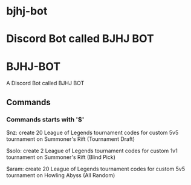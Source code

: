 # bjhj-bot
Discord Bot called BJHJ BOT
=======
# BJHJ-BOT
A Discord Bot called BJHJ BOT

## Commands
### Commands starts with '$'
$nz: create 20 League of Legends tournament codes for custom 5v5 tournament on Summoner's Rift (Tournament Draft)

$solo: create 2 League of Legends tournament codes for custom 1v1 tournament on Summoner's Rift (Blind Pick)

$aram: create 20 League of Legends tournament codes for custom 5v5 tournament on Howling Abyss (All Random)
